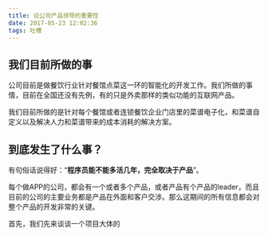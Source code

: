 ```yaml
---
title: 论公司产品领导的重要性
date: 2017-05-23 12:02:36
tags: 吐槽
---
```


## 我们目前所做的事

公司目前是做餐饮行业针对餐馆点菜这一环的智能化的开发工作。我们所做的事情，目前在全国还没有先例，有的只是外卖那样的类似功能的互联网产品。

我们目前所做的是针对每个餐馆或者连锁餐饮企业门店里的菜谱电子化，和菜谱自定义以及解决人力和菜谱带来的成本消耗的解决方案。

## 到底发生了什么事？
有句俗话说得好：“**程序员能不能多活几年，完全取决于产品**”。

每个做APP的公司，都会有一个或者多个产品，或者产品有个产品的leader，而且目前的公司的主要业务都是产品在外面和客户交涉。那么这期间的所有信息都会对整个产品的开发非常的关键。

首先，我们先来谈谈一个项目大体的